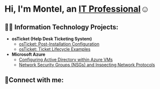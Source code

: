 <h1>Hi, I'm Montel, an <a href="https://www.linkedin.com/in/montel-s/">IT Professional</a>☺</h1>

<h2>👨‍💻 Information Technology Projects:</h2>

- <b>osTicket (Help Desk Ticketing System)</b>
  - [osTicket: Post-Installation Configuration](https://github.com/Montel-S/post-install-config)
  - [osTicket: Ticket Lifecycle Examples](https://github.com/Montel-S/ticket-lifecycle)
- <b>Microsoft Azure</b>
  - [Configuring Active Directory within Azure VMs](https://github.com/Montel-S/configure-ad)
  - [Network Security Groups (NSGs) and Inspecting Network Protocols](https://github.com/Montel-S/azure-network-protocols)

<h2>🤳Connect with me:</h2>




[linkedin]: https://www.linkedin.com/in/montel-s/
[indeed]: https://profile.indeed.com/?hl=en_US&co=US&from=gnav-jobseeker-profile--profile-one-frontend

